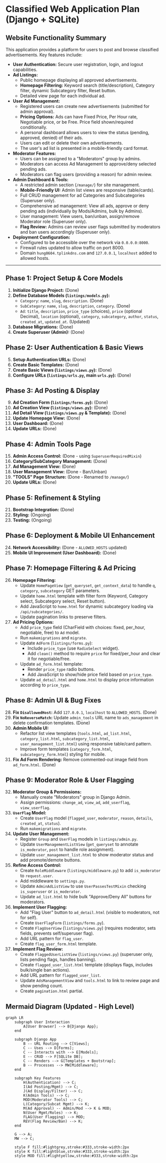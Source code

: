 # Classified Web Application Plan (Django + SQLite)

## Website Functionality Summary

This application provides a platform for users to post and browse classified advertisements. Key features include:

*   **User Authentication:** Secure user registration, login, and logout capabilities.
*   **Ad Listings:**
    *   Public homepage displaying all approved advertisements.
    *   **Homepage Filtering:** Keyword search (title/description), Category filter, dynamic Subcategory filter, Reset button.
    *   Detailed view page for each individual ad.
*   **User Ad Management:**
    *   Registered users can create new advertisements (submitted for admin approval).
    *   **Pricing Options:** Ads can have Fixed Price, Per Hour rate, Negotiable price, or be Free. Price field shown/required conditionally.
    *   A personal dashboard allows users to view the status (pending, approved, denied) of their ads.
    *   Users can edit or delete their own advertisements.
    *   The user's ad list is presented in a mobile-friendly card format.
*   **Moderator Features:**
    *   Users can be assigned to a "Moderators" group by admins.
    *   Moderators can access Ad Management to approve/deny selected pending ads.
    *   Moderators can flag users (providing a reason) for admin review.
*   **Admin Dashboard & Tools:**
    *   A restricted admin section (`/manage/`) for site management.
    *   **Mobile-Friendly UI:** Admin list views are responsive (table/cards).
    *   Full CRUD management for ad Categories and Subcategories (Superuser only).
    *   Comprehensive ad management: View all ads, approve or deny pending ads (individually by Mods/Admins, bulk by Admins).
    *   User management: View users, ban/unban, assign/remove Moderator role (Superuser only).
    *   **Flag Review:** Admins can review user flags submitted by moderators and ban users accordingly (Superuser only).
*   **Deployment Configuration:**
    *   Configured to be accessible over the network via `0.0.0.0:8000`.
    *   Firewall rules updated to allow traffic on port 8000.
    *   Domain `hung0604.tplinkdns.com` and `127.0.0.1`, `localhost` added to allowed hosts.

---

## Phase 1: Project Setup & Core Models

1.  **Initialize Django Project:** (Done)
2.  **Define Database Models (`listings/models.py`):**
    *   `Category`: `name`, `slug`, `description`. (Done)
    *   `SubCategory`: `name`, `slug`, `description`, `category`. (Done)
    *   `Ad`: `title`, `description`, `price_type` (choices), `price` (optional Decimal), `location` (optional), `category`, `subcategory`, `author`, `status`, `created_at`, `updated_at`. (Updated)
3.  **Database Migrations:** (Done)
4.  **Create Superuser (Admin):** (Done)

## Phase 2: User Authentication & Basic Views

5.  **Setup Authentication URLs:** (Done)
6.  **Create Basic Templates:** (Done)
7.  **Create Basic Views (`listings/views.py`):** (Done)
8.  **Configure URLs (`listings/urls.py`, main `urls.py`):** (Done)

## Phase 3: Ad Posting & Display

9.  **Ad Creation Form (`listings/forms.py`):** (Done)
10. **Ad Creation View (`listings/views.py`):** (Done)
11. **Ad Detail View (`listings/views.py` & Template):** (Done)
12. **Update Homepage View:** (Done)
13. **User Dashboard:** (Done)
14. **Update URLs:** (Done)

## Phase 4: Admin Tools Page

15. **Admin Access Control:** (Done - using `SuperuserRequiredMixin`)
16. **Category/SubCategory Management:** (Done)
17. **Ad Management View:** (Done)
18. **User Management View:** (Done - Ban/Unban)
19. **"TOOLS" Page Structure:** (Done - Renamed to `/manage/`)
20. **Update URLs:** (Done)

## Phase 5: Refinement & Styling

21. **Bootstrap Integration:** (Done)
22. **Styling:** (Ongoing)
23. **Testing:** (Ongoing)

## Phase 6: Deployment & Mobile UI Enhancement

24. **Network Accessibility:** (Done - `ALLOWED_HOSTS` updated)
25. **Mobile UI Improvement (User Dashboard):** (Done)

## Phase 7: Homepage Filtering & Ad Pricing

26. **Homepage Filtering:**
    *   Update `HomePageView` (`get_queryset`, `get_context_data`) to handle `q`, `category`, `subcategory` GET parameters.
    *   Update `home.html` template with filter form (Keyword, Category select, Subcategory select, Reset button).
    *   Add JavaScript to `home.html` for dynamic subcategory loading via `/api/subcategories/`.
    *   Update pagination links to preserve filters.
27. **Ad Pricing Options:**
    *   Add `price_type` field (CharField with choices: fixed, per_hour, negotiable, free) to `Ad` model.
    *   Run `makemigrations` and `migrate`.
    *   Update `AdForm` (`listings/forms.py`):
        *   Include `price_type` (use `RadioSelect` widget).
        *   Add `clean()` method to require `price` for fixed/per_hour and clear it for negotiable/free.
    *   Update `ad_form.html` template:
        *   Render `price_type` radio buttons.
        *   Add JavaScript to show/hide price field based on `price_type`.
    *   Update `ad_detail.html` and `home.html` to display price information according to `price_type`.

## Phase 8: Admin UI & Bug Fixes

28. **Fix `DisallowedHost`:** Add `127.0.0.1`, `localhost` to `ALLOWED_HOSTS`. (Done)
29. **Fix `NoReverseMatch`:** Update `admin_tools` URL name to `ads_management` in delete confirmation templates. (Done)
30. **Admin Mobile UI:**
    *   Refactor list view templates (`tools.html`, `ad_list.html`, `category_list.html`, `subcategory_list.html`, `user_management_list.html`) using responsive table/card pattern.
    *   Improve form templates (`category_form.html`, `subcategory_form.html`) styling for mobile.
31. **Fix Ad Form Rendering:** Remove commented-out image field from `ad_form.html`. (Done)

## Phase 9: Moderator Role & User Flagging

32. **Moderator Group & Permissions:**
    *   Manually create "Moderators" group in Django Admin.
    *   Assign permissions: `change_ad`, `view_ad`, `add_userflag`, `view_userflag`.
33. **`UserFlag` Model:**
    *   Create `UserFlag` model (`flagged_user`, `moderator`, `reason`, `details`, `created_at`, `status`).
    *   Run `makemigrations` and `migrate`.
34. **Update User Management:**
    *   Register `Group` and `UserFlag` models in `listings/admin.py`.
    *   Update `UserManagementListView` (`get_queryset` to annotate `is_moderator`, `post` to handle role assignment).
    *   Update `user_management_list.html` to show moderator status and add promote/demote buttons.
35. **Refine Access Control:**
    *   Create `RoleMiddleware` (`listings/middleware.py`) to add `is_moderator` to `request.user`.
    *   Add middleware to `settings.py`.
    *   Update `AdminAdListView` to use `UserPassesTestMixin` checking `is_superuser` or `is_moderator`.
    *   Update `ad_list.html` to hide bulk "Approve/Deny All" buttons for moderators.
36. **Implement User Flagging:**
    *   Add "Flag User" button to `ad_detail.html` (visible to moderators, not for self).
    *   Create `UserFlagForm` (`listings/forms.py`).
    *   Create `FlagUserView` (`listings/views.py`) (requires moderator, sets fields, prevents self/superuser flag).
    *   Add URL pattern for `flag_user`.
    *   Create `flag_user_form.html` template.
37. **Implement Flag Review:**
    *   Create `FlaggedUserListView` (`listings/views.py`) (superuser only, lists pending flags, handles banning).
    *   Create `flagged_user_list.html` template (displays flags, includes bulk/single ban actions).
    *   Add URL pattern for `flagged_user_list`.
    *   Update `AdsManagementView` and `tools.html` to link to review page and show pending count.
    *   Create `pagination.html` partial.

## Mermaid Diagram (Updated - High Level)

```mermaid
graph LR
    subgraph User Interaction
        A[User Browser] --> B{Django App};
    end

    subgraph Django App
        B -- URL Routing --> C[Views];
        C -- Uses --> D[Forms];
        C -- Interacts with --> E[Models];
        E -- CRUD --> F[SQLite DB];
        C -- Renders --> G[Templates + Bootstrap];
        B -- Processes --> MW[Middleware];
    end

    subgraph Key Features
        H(Authentication) --> C;
        I(Ad Posting/Mgmt) --> C;
        J(Ad Display/Filter) --> C;
        K(Admin Tools) --> C;
        MOD(Moderator Tools) --> C;
        L(Category/Subcat Mgmt) --> K;
        M(Ad Approval) -- Admin/Mod --> K & MOD;
        N(User Mgmt/Roles) --> K;
        FLAG(User Flagging) --> MOD;
        REV(Flag Review/Ban) --> K;
    end

    G --> A;
    MW --> C;

    style F fill:#lightgrey,stroke:#333,stroke-width:2px
    style K fill:#lightblue,stroke:#333,stroke-width:2px
    style MOD fill:#lightyellow,stroke:#333,stroke-width:2px
